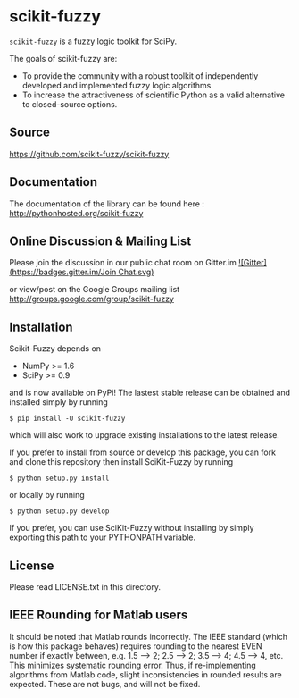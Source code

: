 scikit-fuzzy
============

`scikit-fuzzy` is a fuzzy logic toolkit for SciPy.

The goals of scikit-fuzzy are:
* To provide the community with a robust toolkit of independently developed and implemented fuzzy logic algorithms
* To increase the attractiveness of scientific Python as a valid alternative to closed-source options.

Source
------

https://github.com/scikit-fuzzy/scikit-fuzzy

Documentation
-------------

The documentation of the library can be found here : http://pythonhosted.org/scikit-fuzzy

Online Discussion & Mailing List
--------------------------------

Please join the discussion in our public chat room on Gitter.im
[![Gitter](https://badges.gitter.im/Join Chat.svg)](https://gitter.im/scikit-fuzzy/scikit-fuzzy?utm_source=badge&utm_medium=badge&utm_campaign=pr-badge&utm_content=badge)

or view/post on the Google Groups mailing list
http://groups.google.com/group/scikit-fuzzy

Installation
------------

Scikit-Fuzzy depends on

  * NumPy >= 1.6
  * SciPy >= 0.9

and is now available on PyPi! The lastest stable release can be
obtained and installed simply by running

    $ pip install -U scikit-fuzzy

which will also work to upgrade existing installations to the latest release.


If you prefer to install from source or develop this package, you can fork and
clone this repository then install SciKit-Fuzzy by running

	$ python setup.py install

or locally by running

	$ python setup.py develop

If you prefer, you can use SciKit-Fuzzy without installing by simply exporting
this path to your PYTHONPATH variable.

License
-------

Please read LICENSE.txt in this directory.

IEEE Rounding for Matlab users
------------------------------

It should be noted that Matlab rounds incorrectly. The IEEE standard (which is
how this package behaves) requires rounding to the nearest EVEN number if
exactly between, e.g. 1.5 --> 2; 2.5 --> 2; 3.5 --> 4; 4.5 --> 4, etc. This
minimizes systematic rounding error. Thus, if re-implementing algorithms from
Matlab code, slight inconsistencies in rounded results are expected. These are
not bugs, and will not be fixed.
